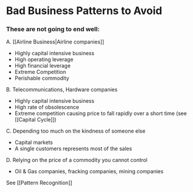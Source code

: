 # Bad Business Patterns to Avoid

### These are not going to end well:

A. [[Airline Business|Airline companies]]
- Highly capital intensive business
- High operating leverage
- High financial leverage
- Extreme Competition
- Perishable commodity

B. Telecommunications, Hardware companies
- Highly capital intensive business
- High rate of obsolescence
- Extreme competition causing price to fall rapidly over a short time (see [[Capital Cycle]])

C. Depending too much on the kindness of someone else
- Capital markets
- A single customers represents most of the sales


D. Relying on the price of a commodity you cannot control
- Oil & Gas companies, fracking companies, mining companies

See [[Pattern Recognition]]
